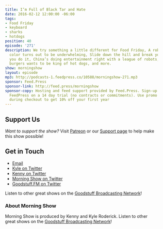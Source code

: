 ```yaml
---
title: I’m Full of Black Tar and Hate
date: 2016-02-12 12:00:00 -06:00
tags:
- Food Friday
- keyboard
- sharks
- hotdogs
position: 40
episode: '271'
description: We try something a little different for Food Friday, A robot that changes
  color turns out to be underwhelming, Slide down the hill and break your legs while
  you do it, China’s doing entertainment right with a league of robots, The king of
  burgers wants to be king of hot dogs, and more.
show: morningshow
layout: episode
mp3: http://podcasts-1.feedpress.co/10588/morningshow-271.mp3
sponsor: Feed.Press
sponsor-link: http://feed.press/morningshow
sponsor-copy: Hosting and feed support provided by Feed.Press. Sign-up today and try
  FeedPress on a 14 day trial (no contracts or commitments). Use promo code `morningshow`
  during checkout to get 10% off your first year
---
```


## Support Us
*Want to support the show?* Visit [Patreon](http://patreon.com/morningshow) or our [Support page](http://goodstuff.fm/support) to help make this show possible!

## Get in Touch
* [Email](mailto:kyle@goodstuff.fm)
* [Kyle on Twitter](http://twitter.com/dogburps)
* [Kenny on Twitter](http://twitter.com/pizzarobotics)
* [Morning Show on Twitter](http://twitter.com/morningshowam)
* [Goodstuff.FM on Twitter](http://twitter.com/goodstufffm)

Listen to other great shows on the [Goodstuff Broadcasting Network](http://goodstuff.fm/shows)!

### About Morning Show
Morning Show is produced by Kenny and Kyle Roderick. Listen to other great shows on the [Goodstuff Broadcasting Network](http://goodstuff.fm/)!
